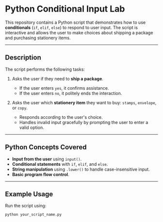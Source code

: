 # **Python Conditional Input Lab**

This repository contains a Python script that demonstrates how to use **conditionals** (`if`, `elif`, `else`) to respond to user input. The script is interactive and allows the user to make choices about shipping a package and purchasing stationery items.

---

## **Description**

The script performs the following tasks:

1. Asks the user if they need to **ship a package**.
   - If the user enters `yes`, it confirms assistance.
   - If the user enters `no`, it politely ends the interaction.

2. Asks the user which **stationery item** they want to buy: `stamps`, `envelope`, or `copy`.
   - Responds according to the user's choice.
   - Handles invalid input gracefully by prompting the user to enter a valid option.

---

## **Python Concepts Covered**

- **Input from the user** using `input()`.
- **Conditional statements** with `if`, `elif`, and `else`.
- **String manipulation** using `.lower()` to handle case-insensitive input.
- **Basic program flow control**.

---

## **Example Usage**

Run the script using:

```bash
python your_script_name.py
